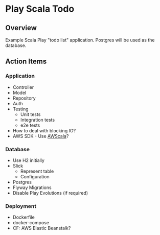 # Play Scala Todo

## Overview

Example Scala Play "todo list" application. Postgres will be used as the database.

## Action Items

### Application

- Controller
- Model
- Repository
- Auth
- Testing
  - Unit tests
  - Integration tests
  - e2e tests
- How to deal with blocking IO?
- AWS SDK - Use [AWScala](https://github.com/seratch/AWScala)?

### Database

- Use H2 initially
- Slick
  - Represent table
  - Configuration
- Postgres
- Flyway Migrations
- Disable Play Evolutions (if required)

### Deployment

- Dockerfile
- docker-compose
- CF: AWS Elastic Beanstalk?